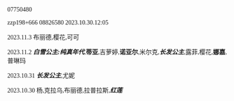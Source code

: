 <font face="FiraCode">
  
  07750480
  
  zzp198+666 08826580 2023.10.30.12:05

  2023.11.3 布丽德,樱花,可可
  
  2023.11.2 ***白雪公主:纯真年代***,**蒂亚**,吉萝婷,**诺亚尔**,米尔克,***长发公主***,露菲,樱花,**娜嘉**,普琳玛
  
  2023.10.31 ***长发公主***,尤妮
  
  2023.10.30 杨,克拉乌,布丽德,拉普拉斯,***红莲***
  
</font>
